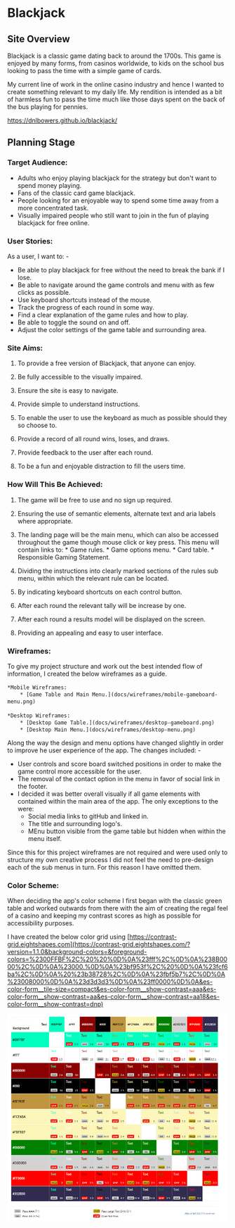 # **Blackjack**
## **Site Overview**
Blackjack is a classic game dating back to around the 1700s. This game is enjoyed by many forms, from casinos worldwide, to kids on the school bus looking to pass the time with a simple game of cards.

My current line of work in the online casino industry and hence I wanted to create something relevant to my daily life. My rendition is intended as a bit of harmless fun to pass the time much like those days spent on the back of the bus playing for pennies.

https://dnlbowers.github.io/blackjack/

## **Planning Stage**

### **Target Audience:**
* Adults who enjoy playing blackjack for the strategy but don't want to spend money playing.
* Fans of the classic card game blackjack.
* People looking for an enjoyable way to spend some time away from a more concentrated task.
* Visually impaired people who still want to join in the fun of playing blackjack for free online.

### **User Stories:**
As a user, I want to: -
* Be able to play blackjack for free without the need to break the bank if I lose.
* Be able to navigate around the game controls and menu with as few clicks as possible.
* Use keyboard shortcuts instead of the mouse.
* Track the progress of each round in some way.
* Find a clear explanation of the game rules and how to play.
* Be able to toggle the sound on and off.
* Adjust the color settings of the game table and surrounding area.

### **Site Aims:**
1. To provide a free version of Blackjack, that anyone can enjoy.

1. Be fully accessible to the visually impaired.

1. Ensure the site is easy to navigate.

1. Provide simple to understand instructions.

1. To enable the user to use the keyboard as much as possible should they so choose to.

1. Provide a record of all round wins, loses, and draws.

1. Provide feedback to the user after each round.

1. To be a fun and enjoyable distraction to fill the users time.

### **How Will This Be Achieved:**
1. The game will be free to use and no sign up required.

1. Ensuring the use of semantic elements, alternate text and aria labels where appropriate.

1. The landing page will be the main menu, which can also be accessed throughout the game though mouse click or key press. This menu will contain links to:
        * Game rules.
        * Game options menu. 
        * Card table.
        * Responsible Gaming Statement.

1. Dividing the instructions into clearly marked sections of the rules sub menu, within which the relevant rule can be located.

1. By indicating keyboard shortcuts on each control button.
 
1. After each round the relevant tally will be increase by one.

1. After each round a results model will be displayed on the screen. 

1. Providing an appealing and easy to user interface.

### **Wireframes:**
To give my project structure and work out the best intended flow of information, I created the below wireframes as a guide.
    
    *Mobile Wireframes:
        * [Game Table and Main Menu.](docs/wireframes/mobile-gameboard-menu.png)
    
    *Desktop Wireframes:
        * [Desktop Game Table.](docs/wireframes/desktop-gameboard.png)
        * [Desktop Main Menu.](docs/wireframes/desktop-menu.png)

Along the way the design and menu options have changed slightly in order to improve he user experience of the app. The changes included: -

* User controls and score board switched positions in order to make the game control more accessible for the user.
* The removal of the contact option in the menu in favor of social link in the footer.
* I decided it was better overall visually if all game elements with contained within the main area of the app. The only exceptions to the were: 
    * Social media links to gitHub and linked in.
    * The title and surrounding logo's.
    * MEnu button visible from the game table but hidden when within the menu itself.

Since this for this project wireframes are not required and were used only to structure my own creative process I did not feel the need to pre-design each of the sub menus in turn. For this reason I have omitted them. 

### **Color Scheme:**
When deciding the app's color scheme I first began with the classic green table and worked outwards from there with the aim of creating the regal feel of a casino and keeping my contrast scores as high as possible for accessibility purposes.
 
I have created the below color grid using [https://contrast-grid.eightshapes.com](https://contrast-grid.eightshapes.com/?version=1.1.0&background-colors=&foreground-colors=%2300FFBF%2C%20%20%0D%0A%23fff%2C%0D%0A%238B0000%2C%0D%0A%23000.%0D%0A%23bf953f%2C%20%0D%0A%23fcf6ba%2C%0D%0A%20%23b38728%2C%0D%0A%23fbf5b7%2C%0D%0A%23008000%0D%0A%23d3d3d3%0D%0A%23ff0000%0D%0A&es-color-form__tile-size=compact&es-color-form__show-contrast=aaa&es-color-form__show-contrast=aa&es-color-form__show-contrast=aa18&es-color-form__show-contrast=dnp)

![Color Contrast Grid](docs/screenshots/color-grid.png)


